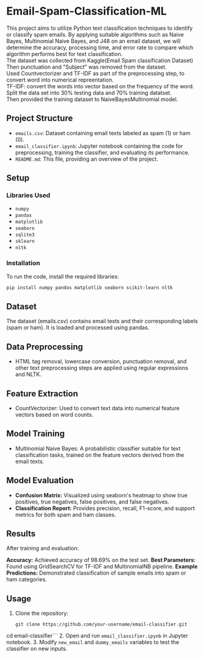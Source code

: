 # Email-Spam-Classification-ML
This project aims to utilize Python text classification techniques to identify or classify spam emails. By applying suitable algorithms such as Naive Bayes, Multinomial Naive Bayes, and J48 on an email dataset, we will determine the accuracy, processing time, and error rate to compare which algorithm performs best for text classification.  
The dataset was collected from Kaggle(Email Spam classification Dataset)  
Then punctuation and "Subject" was removed from the dataset.  
Used Countvectorizer and TF-IDF as part of the preprocessing step, to convert word into numerical repreentation.  
TF-IDF: convert the words into vector based on the frequency of the word.  
Split the data set into 30% testing data and 70% training datatset.  
Then provided the training dataset to NaiveBayesMultinomial model.  


## Project Structure

- `emails.csv`: Dataset containing email texts labeled as spam (1) or ham (0).
- `email_classifier.ipynb`: Jupyter notebook containing the code for preprocessing, training the classifier, and evaluating its performance.
- `README.md`: This file, providing an overview of the project.

## Setup

### Libraries Used

- `numpy`
- `pandas`
- `matplotlib`
- `seaborn`
- `sqlite3`
- `sklearn`
- `nltk`

### Installation

To run the code, install the required libraries:

```bash
pip install numpy pandas matplotlib seaborn scikit-learn nltk
```

## Dataset
The dataset (emails.csv) contains email texts and their corresponding labels (spam or ham). It is loaded and processed using pandas.

## Data Preprocessing
- HTML tag removal, lowercase conversion, punctuation removal, and other text preprocessing steps are applied using regular expressions and NLTK.
## Feature Extraction
- CountVectorizer: Used to convert text data into numerical feature vectors based on word counts.
## Model Training
- Multinomial Naive Bayes: A probabilistic classifier suitable for text classification tasks, trained on the feature vectors derived from the email texts.
## Model Evaluation
- **Confusion Matrix:** Visualized using seaborn's heatmap to show true positives, true negatives, false positives, and false negatives.
- **Classification Report:** Provides precision, recall, F1-score, and support metrics for both spam and ham classes.
## Results
After training and evaluation:

**Accuracy:** Achieved accuracy of 98.69% on the test set.
**Best Parameters:** Found using GridSearchCV for TF-IDF and MultinomialNB pipeline.
**Example Predictions:** Demonstrated classification of sample emails into spam or ham categories.
## Usage
1. Clone the repository:
   ```
   git clone https://github.com/your-username/email-classifier.git
cd email-classifier```
2. Open and run `email_classifier.ipynb` in Jupyter notebook.
3. Modify `new_email` and `dummy_emails` variables to test the classifier on new inputs.

